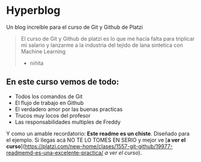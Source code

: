 # Hyperblog
Un blog increible para el curso de Git y Github de Platzi
> El curso de Git y Github de platzi es lo que me hacía falta para triplicar mi salario y lanzarme a la industria del tejido de lana sintetica con Machine Learning
> - niñita

## En este curso vemos de todo: 
* Todos los comandos de Git
* El flujo de trabajo en Github
* El verdadero amor por las buenas practicas
* Trucos muy locos del profesor
* Las responsabilidades multiples de Freddy

Y como un amable recordatorio: **Este readme es un chiste**. Diseñado para el ejemplo. Si llegas acá NO TE LO TOMES EN SERIO y mejor ve [**a ver el curso**](https://platzi.com/new-home/clases/1557-git-github/19977-readmemd-es-una-excelente-practica/ *a ver el curso*).
